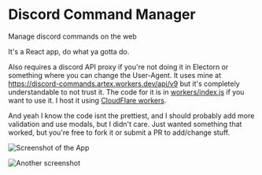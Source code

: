 # Discord Command Manager

Manage discord commands on the web

It's a React app, do what ya gotta do. 

Also requires a discord API proxy if you're not doing it in Electorn or something where you can change the User-Agent. It uses mine at https://discord-commands.artex.workers.dev/api/v9 but it's completely understandable to not trust it. The code for it is in [workers/index.js](/workers/index.js) if you want to use it. I host it using [CloudFlare workers](https://developers.cloudflare.com/workers/).

And yeah I know the code isnt the prettiest, and I should probably add more validation and use modals, but I didn't care. Just wanted something that worked, but you're free to fork it or submit a PR to add/change stuff.

![Screenshot of the App](https://i.dlc.gg/dd6nc)

![Another screenshot](https://i.dlc.gg/ishqf)
